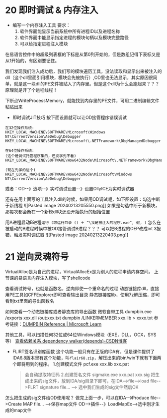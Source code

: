 # 20 即时调试 & 内存注入
* 编写一个内存注入工具
要求：
	1. 软件界面能显示当前系统中所有进程ID以及进程名称
	2. 软件界面中能显示指定进程的模块句柄以及模块完整路径
	3. 可以给指定进程注入模块


在易语言控件中的超级列表框的下标是从第0列开始的，但是数组记得下表标又是从1开始的，有区别要记住。

我们发现我们注入成功后，我们写的模块遍历工具，没法读取和显示出来被注入的dll（这个dll里面引用模块，模块会先被执行）,OD里也无法显示，其实原因很简单，就是这一块dll的PE文件被贴入了内存里。但是这个dll为什么会跑起来？？？原理就是开了个远程线程！

下断点WriteProcessMemory，就能找到内存里的PE文件，可用二进制编辑文件粘贴出来

* 即时调试JIT技巧
按下面设置就可以让OD接管程序错误调试
```
在32位操作系统:
HKEY_LOCAL_MACHINE\SOFTWARE\Microsoft\Windows NT\CurrentVersion\AeDebug\Debugger
HKEY_LOCAL_MACHINE\SOFTWARE\Microsoft\.NETFramework\DbgManagedDebugger

在64位操作系统: 
(这个是调试托管程序集的，还没学先不看) HKEY_LOCAL_MACHINE\SOFTWARE\Wow6432Node\Microsoft\.NETFramework\DbgManagedDebugger

(现在先学的这个)
HKEY_LOCAL_MACHINE\SOFTWARE\Wow6432Node\Microsoft\Windows NT\CurrentVersion\AeDebug\Debugger
```

或者：OD--》选项--》实时调试设置--》设置OllyICE为实时调试器

还有在用上面写的工具注入dll的时候，如果用OD调试呢，如下图设置：勾选中断于新线程
![[Pasted image 20240213205550.png]]
如果是勾选中断于新模块，那每次都会断在一个新模dll块还没开始执行的起始位置

用A进程启动B进程`运行 (取运行目录 () ＋ “\我是被注入的程序.exe”, 假, )`
怎么在被启动的B进程时候中被OD接管调试B进程？？？
可以把B进程的OEP改成int 3报错，触发实时调试器
![[Pasted image 20240213220403.png]]

# 21 逆向灵魂符号
VirtualAlloc是为自己的进程，VirtualAllocEx是为别人的进程申请内存空间。
上节课的易语言内存注入模块，写了shellcode

查看调试符号，也就是函数名，逆向即使一个重命名的过程
动态链接库dll，直接用PE工具如CFFExplorer即可查看输出目录
静态链接库lib，使用7z解压缩，即可看到txt里面的导出函数名


如何查看一个动态链接库或者静态库的导出函数
微软自带工具
dumpbin.exe /exports xxx.dll /out:xxx.txt
dumpbin /LINKERMEMBER xxx.lib > xxxx.txt
参考链接：[DUMPBIN Reference | Microsoft Learn](https://learn.microsoft.com/en-us/cpp/build/reference/dumpbin-reference?view=msvc-170)

其他工具，可以扫描任何32位或64位Windows模块（EXE，DLL，OCX，SYS等）
[查看依赖关系 dependency walker(depends)-CSDN博客](https://blog.csdn.net/xp178171640/article/details/116836525)

* FLIRT签名识别库函数
这个功能一般只有在正版的IDA有，但是课件提供了IDA6.8版本里有这个功能，叫`flair68.zip`，解压出来的bin/win下就有下面两个即将用到的程序。
1.创建模式文件 pcf.exe xxx.lib xxx.pat
	>会自动提取特征码
2.创建签名文件 sigmake.exe xxx.pat xxx.sig
	>把生成出来的sig文件，放到IDA/sig目录下即可，在IDA-->file-->load file-->FLRT signature file... --> 选中我们生成的sig文件然后OK


怎么把生成的sig文件给OD使用呢？
做完上面一步，可以在IDA--》Produce file-->Create MAP file... -->保存map文件
OD-->插件--》LoadMapEx-->选中刚才生成的map文件